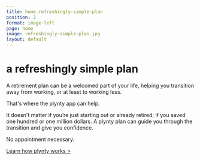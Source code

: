 ```yaml
---
title: home.refreshingly-simple-plan
position: 2
format: image-left
page: home
image: refreshingly-simple-plan.jpg
layout: default
---
```


# a refreshingly simple plan
A retirement plan can be a welcomed part of your life, helping you transition away from working, or at least to working less.  

That's where the plynty app can help. 

It doesn't matter if you’re just starting out or already retired; if you saved one hundred or one million dollars.  A plynty plan can guide you through the transition and give you confidence. 

No appointment necessary.

[Learn how plynty works >](#helping-make-sense)